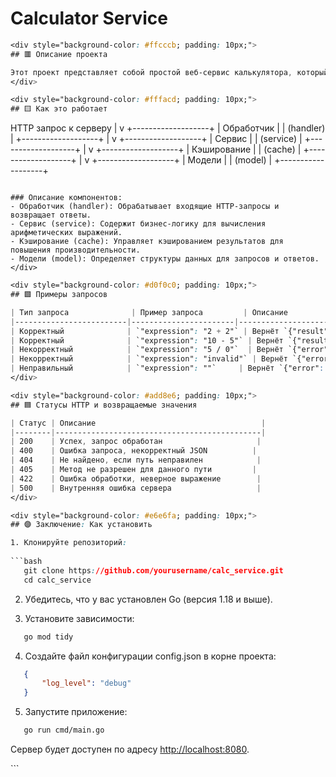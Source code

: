 # Calculator Service

```css
<div style="background-color: #ffcccb; padding: 10px;">
## 🟥 Описание проекта

Этот проект представляет собой простой веб-сервис калькулятора, который поддерживает базовые арифметические операции: сложение, вычитание, умножение и деление. Он предназначен для обработки математических выражений, предоставляя результат клиенту в виде JSON.
</div>
```
```css
<div style="background-color: #fffacd; padding: 10px;">
## 🟨 Как это работает


```
HTTP запрос к серверу
       |
       v
  +-------------------+
  |   Обработчик      |
  |   (handler)       |
  +-------------------+
       |
       v
  +-------------------+
  |   Сервис          |
  |   (service)       |
  +-------------------+
       |
       v
  +-------------------+
  |   Кэширование     |
  |   (cache)         |
  +-------------------+
       |
       v
  +-------------------+
  |   Модели          |
  |   (model)         |
  +-------------------+
```

### Описание компонентов:
- Обработчик (handler): Обрабатывает входящие HTTP-запросы и возвращает ответы.
- Сервис (service): Содержит бизнес-логику для вычисления арифметических выражений.
- Кэширование (cache): Управляет кэшированием результатов для повышения производительности.
- Модели (model): Определяет структуры данных для запросов и ответов.
</div>
```

```css
<div style="background-color: #d0f0c0; padding: 10px;">
## 🟩 Примеры запросов

| Тип запроса              | Пример запроса         | Описание                               |
|-------------------------|-----------------------|----------------------------------------|
| Корректный              | `"expression": "2 + 2"` | Вернёт `{"result": "4"}`              |
| Корректный              | `"expression": "10 - 5"` | Вернёт `{"result": "5"}`              |
| Некорректный            | `"expression": "5 / 0"`  | Вернёт `{"error": "division by zero"}` |
| Некорректный            | `"expression": "invalid"` | Вернёт `{"error": "invalid expression"}` |
| Неправильный            | `"expression": ""`     | Вернёт `{"error": "Invalid JSON format"}` |
</div>
```

```css
<div style="background-color: #add8e6; padding: 10px;">
## 🟦 Статусы HTTP и возвращаемые значения

| Статус | Описание                                     |
|--------|----------------------------------------------|
| 200    | Успех, запрос обработан                     |
| 400    | Ошибка запроса, некорректный JSON          |
| 404    | Не найдено, если путь неправилен            |
| 405    | Метод не разрешен для данного пути         |
| 422    | Ошибка обработки, неверное выражение        |
| 500    | Внутренняя ошибка сервера                   |
</div>
```

```css
<div style="background-color: #e6e6fa; padding: 10px;">
## 🟣 Заключение: Как установить

1. Клонируйте репозиторий:
   
```bash
   git clone https://github.com/yourusername/calc_service.git
   cd calc_service
```
   
2. Убедитесь, что у вас установлен Go (версия 1.18 и выше).

3. Установите зависимости:
   
```bash
   go mod tidy
```

4. Создайте файл конфигурации config.json в корне проекта:

```json
   {
       "log_level": "debug"
   }
```
   
5. Запустите приложение:

```bash
   go run cmd/main.go
```
   
Сервер будет доступен по адресу [http://localhost:8080](http://localhost:8080).
</div>
```
